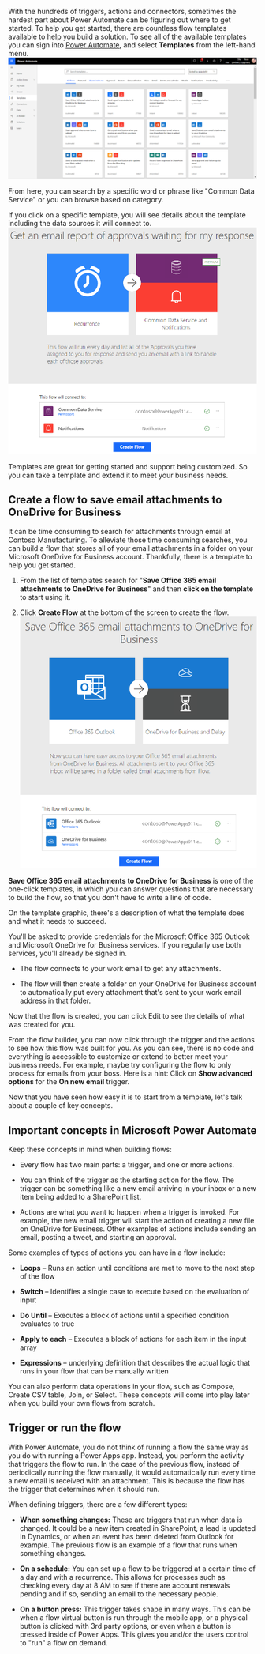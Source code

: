 With the hundreds of triggers, actions and connectors, sometimes the hardest part about Power Automate can be figuring out where to get started. To help you get started, there are countless flow templates available to help you build a solution. To see all of the available templates you can sign into [Power Automate](https://ms.flow.microsoft.com/), and select **Templates** from the left-hand menu. 
    ![Power Automate template archive](../media/flow-templates.png)

From here, you can search by a specific word or phrase like "Common Data Service" or you can browse based on category. 

If you click on a specific template, you will see details about the template including the data sources it will connect to. 
    ![template click in details](../media/email-report-template.png)

Templates are great for getting started and support being customized. So you can take a template and extend it to meet your business needs.

## Create a flow to save email attachments to OneDrive for Business

It can be time consuming to search for attachments through email at Contoso Manufacturing. 
To alleviate those time consuming searches, you can build a flow that stores all of your email attachments in a folder on your Microsoft OneDrive for Business account. Thankfully, there is a template to help you get started. 

1. From the list of templates search for "**Save Office 365 email attachments to OneDrive for Business**" and then **click on the template** to start using it.

2. Click **Create Flow** at the bottom of the screen to create the flow.
    ![Build flow for Office 365 emails](../media/office-365-email-template.png)

**Save Office 365 email attachments to OneDrive for Business** is one of the one-click templates, in which you can answer questions that are necessary to build the flow, so that you don't have to write a line of code.

On the template graphic, there's a description of what the template does and what it needs to succeed.

You'll be asked to provide credentials for the Microsoft Office 365 Outlook and Microsoft OneDrive for Business services. If you regularly use both services, you'll already be signed in.

- The flow connects to your work email to get any attachments.

- The flow will then create a folder on your OneDrive for Business account to automatically put every attachment that's sent to your work email address in that folder.

Now that the flow is created, you can click Edit to see the details of what was created for you.

From the flow builder, you can now click through the trigger and the actions to see how this flow was built for you. As you can see, there is no code and everything is accessible to customize or extend to better meet your business needs. 
For example, maybe try configuring the flow to only process for emails from your boss. Here is a hint: Click on **Show advanced options** for the **On new email** trigger. 

Now that you have seen how easy it is to start from a template, let's talk about a couple of key concepts.

## Important concepts in Microsoft Power Automate

Keep these concepts in mind when building flows:

- Every flow has two main parts: a trigger, and one or more actions.

- You can think of the trigger as the starting action for the flow. The trigger can be something like a new email arriving in your inbox or a new item being added to a SharePoint list.

- Actions are what you want to happen when a trigger is invoked. For example, the new email trigger will start the action of creating a new file on OneDrive for Business. Other examples of actions include sending an email, posting a tweet, and starting an approval.

Some examples of types of actions you can have in a flow include:

-   **Loops** – Runs an action until conditions are met to move to the next step of the flow

-   **Switch** – Identifies a single case to execute based on the evaluation of input

-   **Do Until** – Executes a block of actions until a specified condition evaluates to true

-   **Apply to each** – Executes a block of actions for each item in the input array

-   **Expressions** – underlying definition that describes the actual logic that runs in your flow that can be manually written

You can also perform data operations in your flow, such as Compose, Create CSV table, Join, or Select. 
These concepts will come into play later when you build your own flows from scratch.

## Trigger or run the flow

With Power Automate, you do not think of running a flow the same way as you do
with running a Power Apps app. Instead, you perform the activity that triggers
the flow to run. In the case of the previous flow, instead of periodically
running the flow manually, it would automatically run every time a new email is
received with an attachment. This is because the flow has the trigger that
determines when it should run.

When defining triggers, there are a few different types:

-   **When something changes:** These are triggers that run when data is changed. It
    could be a new item created in SharePoint, a lead is updated in Dynamics, or
    when an event has been deleted from Outlook for example. The previous flow
    is an example of a flow that runs when something changes.

-   **On a schedule:** You can set up a flow to be triggered at a certain time of a
    day and with a recurrence. This allows for processes such as checking every
    day at 8 AM to see if there are account renewals pending and if so, sending
    an email to the necessary people.

-   **On a button press:** This trigger takes shape in many ways. This can be when a
    flow virtual button is run through the mobile app, or a physical button is
    clicked with 3rd party options, or even when a button is pressed inside of
    Power Apps. This gives you and/or the users control to "run" a flow on
    demand.

